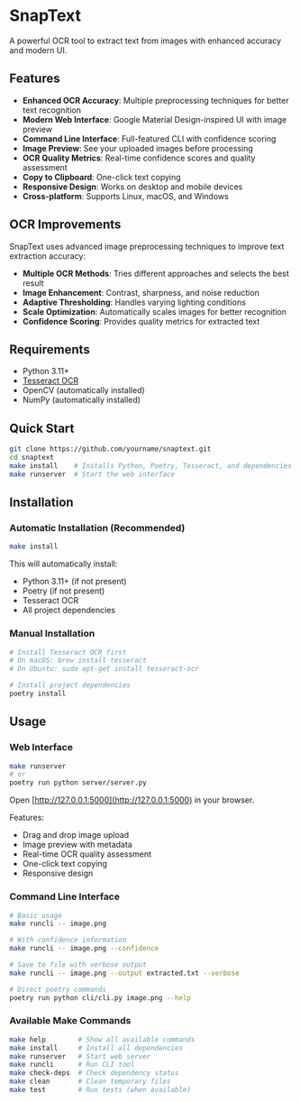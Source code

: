# SnapText

A powerful OCR tool to extract text from images with enhanced accuracy and modern UI.

## Features

- **Enhanced OCR Accuracy**: Multiple preprocessing techniques for better text recognition
- **Modern Web Interface**: Google Material Design-inspired UI with image preview
- **Command Line Interface**: Full-featured CLI with confidence scoring
- **Image Preview**: See your uploaded images before processing
- **OCR Quality Metrics**: Real-time confidence scores and quality assessment
- **Copy to Clipboard**: One-click text copying
- **Responsive Design**: Works on desktop and mobile devices
- **Cross-platform**: Supports Linux, macOS, and Windows

## OCR Improvements

SnapText uses advanced image preprocessing techniques to improve text extraction accuracy:

- **Multiple OCR Methods**: Tries different approaches and selects the best result
- **Image Enhancement**: Contrast, sharpness, and noise reduction
- **Adaptive Thresholding**: Handles varying lighting conditions
- **Scale Optimization**: Automatically scales images for better recognition
- **Confidence Scoring**: Provides quality metrics for extracted text

## Requirements

- Python 3.11+
- [Tesseract OCR](https://github.com/tesseract-ocr/tesseract)
- OpenCV (automatically installed)
- NumPy (automatically installed)

## Quick Start

```bash
git clone https://github.com/yourname/snaptext.git
cd snaptext
make install    # Installs Python, Poetry, Tesseract, and dependencies
make runserver  # Start the web interface
```

## Installation

### Automatic Installation (Recommended)

```bash
make install
```

This will automatically install:

- Python 3.11+ (if not present)
- Poetry (if not present)
- Tesseract OCR
- All project dependencies

### Manual Installation

```bash
# Install Tesseract OCR first
# On macOS: brew install tesseract
# On Ubuntu: sudo apt-get install tesseract-ocr

# Install project dependencies
poetry install
```

## Usage

### Web Interface

```bash
make runserver
# or
poetry run python server/server.py
```

Open [http://127.0.0.1:5000](http://127.0.0.1:5000) in your browser.

Features:

- Drag and drop image upload
- Image preview with metadata
- Real-time OCR quality assessment
- One-click text copying
- Responsive design

### Command Line Interface

```bash
# Basic usage
make runcli -- image.png

# With confidence information
make runcli -- image.png --confidence

# Save to file with verbose output
make runcli -- image.png --output extracted.txt --verbose

# Direct poetry commands
poetry run python cli/cli.py image.png --help
```

### Available Make Commands

```bash
make help        # Show all available commands
make install     # Install all dependencies
make runserver   # Start web server
make runcli      # Run CLI tool
make check-deps  # Check dependency status
make clean       # Clean temporary files
make test        # Run tests (when available)
```
